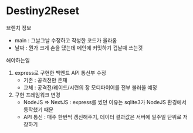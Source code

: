 # Destiny2Reset

브렌치 정보
- main : 그날그날 수정하고 작성한 코드가 올라옴
- 날짜 : 뭔가 크게 손을 댔는데 메인에 커밋하기 겁날때 쓰는것

해야하는일
1. express로 구현한 백엔드 API 통신부 수정
   - 기존 : 공격전만 존재
   - 교체 : 공격전/레이드/시련의 장 모디파이어를 전부 불러올 예정
2. 구현 프레임워크 변경
   - NodeJS => NextJS : express를 썼던 이유는 sqlite3가 NodeJS 환경에서 동작했기 때문
   - API 통신 : 매주 한번씩 갱신해주기, 데이터 결과값은 서버에 일주일 단위로 저장하기
